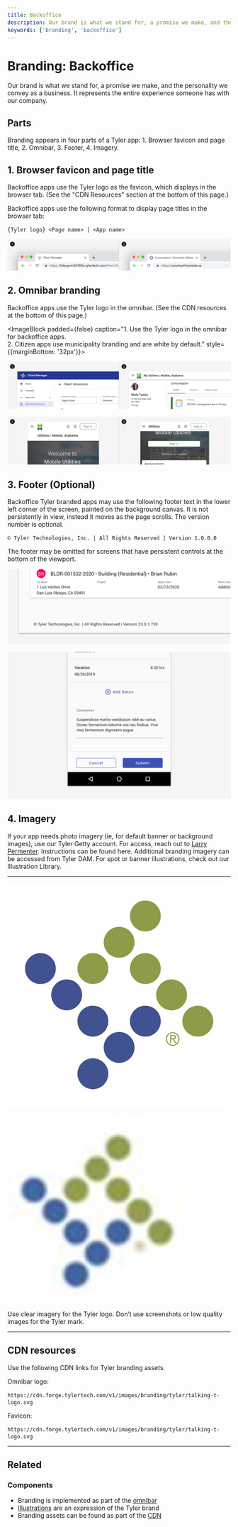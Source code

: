 ```yaml
---
title: Backoffice
description: Our brand is what we stand for, a promise we make, and the personality we convey as a business. It represents the entire experience someone has with our company. 
keywords: ['branding', 'backoffice']
---
```


# Branding: Backoffice

Our brand is what we stand for, a promise we make, and the personality we convey as a business. It represents the entire experience someone has with our company. 

## Parts

Branding appears in four parts of a Tyler app: 1. Browser favicon and page title, 2. Omnibar, 3. Footer, 4. Imagery. 

## 1. Browser favicon and page title

Backoffice apps use the Tyler logo as the favicon, which displays in the browser tab. (See the "CDN Resources" section at the bottom of this page.)

Backoffice apps use the following format to display page titles in the browser tab:

```   
{Tyler logo} <Page name> | <App name>
```

<ImageBlock padded={false} caption="1. Backoffice apps use the Tyler logo and page name (if applicable) and application name. <br>2. Citizen apps use the municipality logo, page name (if applicable), municipality name, and app name.">

![Image of two tabnames: 1. Chart manager 2. Consumption | Riverside Utilities. ](./images/branding-tab-name.png)

</ImageBlock>

## 2. Omnibar branding

Backoffice apps use the Tyler logo in the omnibar. (See the CDN resources at the bottom of this page.)

<ImageBlock padded={false} caption="1. Use the Tyler logo in the omnibar for backoffice apps. <br>2. Citizen apps use municipality branding and are white by default." style={{marginBottom: '32px'}}>

![Image of two omnibars: a backoffice indigo omnibar with Tyler logo, and a municipality citizen-facing white omnibar.](./images/omni-branding.png)

</ImageBlock>

<ImageBlock padded={false} caption="1. Citizen apps may use an extended omnibar to dispaly municipality name and app name on page load. <br>2. On scroll, the omnibar shrinks to its default height.">

![Image of two omnibars: a backoffice indigo omnibar with Tyler logo, and a municipality citizen-facing white omnibar.](./images/mobile-omni.png)

</ImageBlock>

## 3. Footer (Optional)

Backoffice Tyler branded apps may use the following footer text in the lower left corner of the screen, painted on the background canvas. It is not persistently in view, instead it moves as the page scrolls. The version number is optional.

```
© Tyler Technologies, Inc. | All Rights Reserved | Version 1.0.0.0
```

The footer may be omitted for screens that have persistent controls at the bottom of the viewport. 

<ImageBlock padded={false} caption="A footer may be displayed at the bottom of the page. ">

![Image of a footer in an Energov app.](./images/footer-example.png)

</ImageBlock>

<ImageBlock padded={false} caption="A footer should be omitted on pages with persistent controls.">

![Image of persistent controls in a Tyler app.](./images/persistent-controls.png)

</ImageBlock>

## 4. Imagery 

If your app needs photo imagery (ie, for default banner or background images), use our Tyler Getty account. For access, reach out to <a href="mailto:larry.permenter@tylertech.com">Larry Permenter</a>. Instructions can be found here. Additional branding imagery can be accessed from Tyler DAM. For spot or banner illustrations, check out our Illustration Library.

---

<DoDontGrid>
  <DoDontRow>
  <DoDontImage>

![Image of a clear Tyler logo.](./images/logo-clear.jpeg)

  </DoDontImage>
  <DoDontImage>

![Image of a blurry Tyler logo.](./images/logo-blurry.png)

  </DoDontImage>
  </DoDontRow>
  <DoDontRow>
    <DoDont type="do">Use clear imagery for the Tyler logo. </DoDont>
    <DoDont type="dont">Don’t use screenshots or low quality images for the Tyler mark. </DoDont>
  </DoDontRow>
</DoDontGrid>

--- 

## CDN resources

Use the following CDN links for Tyler branding assets. 

Omnibar logo:

```
https://cdn.forge.tylertech.com/v1/images/branding/tyler/talking-t-logo.svg
```

Favicon:

```
https://cdn.forge.tylertech.com/v1/images/branding/tyler/talking-t-logo.svg
```

---

## Related

### Components 

- Branding is implemented as part of the [omnibar](/components/omni/omnibar)
- [Illustrations](/core/styles/illustrations) are an expression of the Tyler brand
- Branding assets can be found as part of the [CDN](/assets/cdn)
